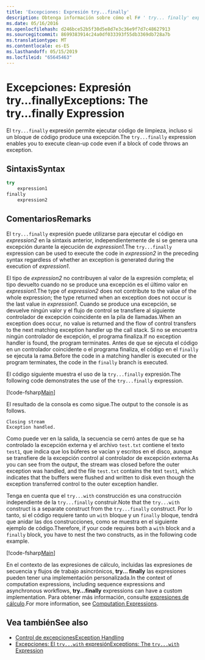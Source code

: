 ```yaml
---
title: 'Excepciones: Expresión try...finally'
description: Obtenga información sobre cómo el F# ' try... finally' expresión permite ejecutar código de limpieza, incluso si un bloque de código produce una excepción.
ms.date: 05/16/2016
ms.openlocfilehash: d246bce52b5f30d5e8d7e3c36e9f7d7c48627913
ms.sourcegitcommit: 8699383914c24a0df033393f55db3369db728a7b
ms.translationtype: MT
ms.contentlocale: es-ES
ms.lasthandoff: 05/15/2019
ms.locfileid: "65645463"
---
```

# <a name="exceptions-the-tryfinally-expression"></a><span data-ttu-id="8e88f-103">Excepciones: Expresión try...finally</span><span class="sxs-lookup"><span data-stu-id="8e88f-103">Exceptions: The try...finally Expression</span></span>

<span data-ttu-id="8e88f-104">El `try...finally` expresión permite ejecutar código de limpieza, incluso si un bloque de código produce una excepción.</span><span class="sxs-lookup"><span data-stu-id="8e88f-104">The `try...finally` expression enables you to execute clean-up code even if a block of code throws an exception.</span></span>

## <a name="syntax"></a><span data-ttu-id="8e88f-105">Sintaxis</span><span class="sxs-lookup"><span data-stu-id="8e88f-105">Syntax</span></span>

```fsharp
try
    expression1
finally
    expression2
```

## <a name="remarks"></a><span data-ttu-id="8e88f-106">Comentarios</span><span class="sxs-lookup"><span data-stu-id="8e88f-106">Remarks</span></span>

<span data-ttu-id="8e88f-107">El `try...finally` expresión puede utilizarse para ejecutar el código en *expression2* en la sintaxis anterior, independientemente de si se genera una excepción durante la ejecución de *expression1*.</span><span class="sxs-lookup"><span data-stu-id="8e88f-107">The `try...finally` expression can be used to execute the code in *expression2* in the preceding syntax regardless of whether an exception is generated during the execution of *expression1*.</span></span>

<span data-ttu-id="8e88f-108">El tipo de *expression2* no contribuyen al valor de la expresión completa; el tipo devuelto cuando no se produce una excepción es el último valor en *expression1*.</span><span class="sxs-lookup"><span data-stu-id="8e88f-108">The type of *expression2* does not contribute to the value of the whole expression; the type returned when an exception does not occur is the last value in *expression1*.</span></span> <span data-ttu-id="8e88f-109">Cuando se produce una excepción, se devuelve ningún valor y el flujo de control se transfiere al siguiente controlador de excepción coincidente en la pila de llamadas.</span><span class="sxs-lookup"><span data-stu-id="8e88f-109">When an exception does occur, no value is returned and the flow of control transfers to the next matching exception handler up the call stack.</span></span> <span data-ttu-id="8e88f-110">Si no se encuentra ningún controlador de excepción, el programa finaliza.</span><span class="sxs-lookup"><span data-stu-id="8e88f-110">If no exception handler is found, the program terminates.</span></span> <span data-ttu-id="8e88f-111">Antes de que se ejecuta el código en un controlador coincidente o el programa finaliza, el código en el `finally` se ejecuta la rama.</span><span class="sxs-lookup"><span data-stu-id="8e88f-111">Before the code in a matching handler is executed or the program terminates, the code in the `finally` branch is executed.</span></span>

<span data-ttu-id="8e88f-112">El código siguiente muestra el uso de la `try...finally` expresión.</span><span class="sxs-lookup"><span data-stu-id="8e88f-112">The following code demonstrates the use of the `try...finally` expression.</span></span>

[!code-fsharp[Main](../../../../samples/snippets/fsharp/lang-ref-2/snippet5701.fs)]

<span data-ttu-id="8e88f-113">El resultado de la consola es como sigue.</span><span class="sxs-lookup"><span data-stu-id="8e88f-113">The output to the console is as follows.</span></span>

```
Closing stream
Exception handled.
```

<span data-ttu-id="8e88f-114">Como puede ver en la salida, la secuencia se cerró antes de que se ha controlado la excepción externa y el archivo `test.txt` contiene el texto `test1`, que indica que los búferes se vacían y escritos en el disco, aunque se transfiere de la excepción control al controlador de excepción externa.</span><span class="sxs-lookup"><span data-stu-id="8e88f-114">As you can see from the output, the stream was closed before the outer exception was handled, and the file `test.txt` contains the text `test1`, which indicates that the buffers were flushed and written to disk even though the exception transferred control to the outer exception handler.</span></span>

<span data-ttu-id="8e88f-115">Tenga en cuenta que el `try...with` construcción es una construcción independiente de la `try...finally` construir.</span><span class="sxs-lookup"><span data-stu-id="8e88f-115">Note that the `try...with` construct is a separate construct from the `try...finally` construct.</span></span> <span data-ttu-id="8e88f-116">Por lo tanto, si el código requiere tanto un `with` bloque y un `finally` bloque, tendrá que anidar las dos construcciones, como se muestra en el siguiente ejemplo de código.</span><span class="sxs-lookup"><span data-stu-id="8e88f-116">Therefore, if your code requires both a `with` block and a `finally` block, you have to nest the two constructs, as in the following code example.</span></span>

[!code-fsharp[Main](../../../../samples/snippets/fsharp/lang-ref-2/snippet5702.fs)]

<span data-ttu-id="8e88f-117">En el contexto de las expresiones de cálculo, incluidas las expresiones de secuencia y flujos de trabajo asincrónicos, **try... finally** las expresiones pueden tener una implementación personalizada.</span><span class="sxs-lookup"><span data-stu-id="8e88f-117">In the context of computation expressions, including sequence expressions and asynchronous workflows, **try...finally** expressions can have a custom implementation.</span></span> <span data-ttu-id="8e88f-118">Para obtener más información, consulte [expresiones de cálculo](../computation-expressions.md).</span><span class="sxs-lookup"><span data-stu-id="8e88f-118">For more information, see [Computation Expressions](../computation-expressions.md).</span></span>

## <a name="see-also"></a><span data-ttu-id="8e88f-119">Vea también</span><span class="sxs-lookup"><span data-stu-id="8e88f-119">See also</span></span>

- [<span data-ttu-id="8e88f-120">Control de excepciones</span><span class="sxs-lookup"><span data-stu-id="8e88f-120">Exception Handling</span></span>](index.md)
- [<span data-ttu-id="8e88f-121">Excepciones: El `try...with` expresión</span><span class="sxs-lookup"><span data-stu-id="8e88f-121">Exceptions: The `try...with` Expression</span></span>](the-try-with-expression.md)
